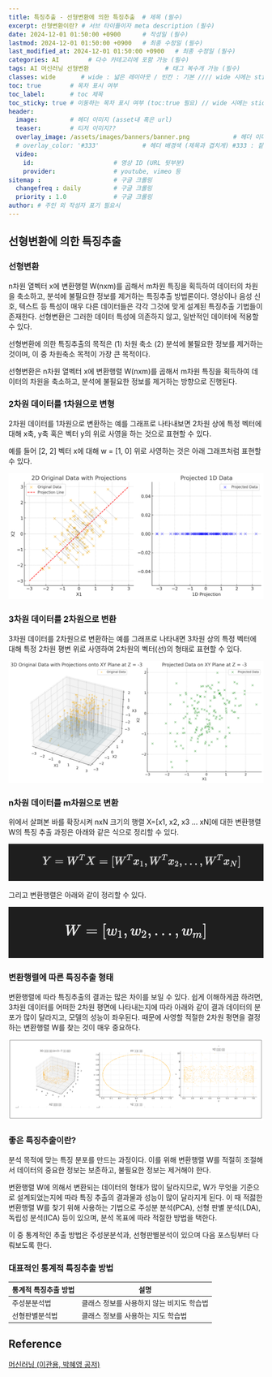 ```yaml
---
title: 특징추출 - 선형변환에 의한 특징추출  # 제목 (필수)
excerpt: 선형변환이란? # 서브 타이틀이자 meta description (필수)
date: 2024-12-01 01:50:00 +0900      # 작성일 (필수)
lastmod: 2024-12-01 01:50:00 +0900   # 최종 수정일 (필수)
last_modified_at: 2024-12-01 01:50:00 +0900   # 최종 수정일 (필수)
categories: AI        # 다수 카테고리에 포함 가능 (필수)
tags: AI 머신러닝 선형변환                     # 태그 복수개 가능 (필수)
classes: wide       # wide : 넓은 레이아웃 / 빈칸 : 기본 //// wide 시에는 sticky toc 불가
toc: true        # 목차 표시 여부
toc_label:       # toc 제목
toc_sticky: true # 이동하는 목차 표시 여부 (toc:true 필요) // wide 시에는 sticky toc 불가
header: 
  image:         # 헤더 이미지 (asset내 혹은 url)
  teaser:        # 티저 이미지??
  overlay_image: /assets/images/banners/banner.png            # 헤더 이미지 (제목과 겹치게)
  # overlay_color: '#333'            # 헤더 배경색 (제목과 겹치게) #333 : 짙은 회색 (필수)
  video:
    id:                      # 영상 ID (URL 뒷부분)
    provider:                # youtube, vimeo 등
sitemap :                    # 구글 크롤링
  changefreq : daily         # 구글 크롤링
  priority : 1.0             # 구글 크롤링
author: # 주인 외 작성자 표기 필요시
---
```

<!--postNo: 20241201_002-->

## 선형변환에 의한 특징추출  

### 선형변환  

n차원 열벡터 x에 변환행렬 W(nxm)를 곱해서 m차원 특징을 획득하여 데이터의 차원을 축소하고, 분석에 불필요한 정보를 제거하는 특징추출 방법론이다. 영상이나 음성 신호, 텍스트 등 특성이 매우 다른 데이터들은 각각 그것에 맞게 설계된 특징추출 기법들이 존재한다. 선형변환은 그러한 데이터 특성에 의존하지 않고, 일반적인 데이터에 적용할 수 있다.  

선형변환에 의한 특징추출의 목적은 (1) 차원 축소 (2) 분석에 불필요한 정보를 제거하는 것이며, 이 중 차원축소 목적이 가장 큰 목적이다.  

선형변환은 n차원 열벡터 x에 변환행렬 W(nxm)를 곱해서 m차원 특징을 획득하여 데이터의 차원을 축소하고, 분석에 불필요한 정보를 제거하는 방향으로 진행된다.  

### 2차원 데이터를 1차원으로 변형  

2차원 데이터를 1차원으로 변환하는 예를 그래프로 나타내보면 2차원 상에 특정 벡터에 대해 x축, y축 혹은 벡터 y의 위로 사영을 하는 것으로 표현할 수 있다.  

예를 들어 [2, 2] 벡터 x에 대해 w = [1, 0] 위로 사영하는 것은 아래 그래프처럼 표현할 수 있다.  

![](/assets/images/20241201_002_001.png)  

### 3차원 데이터를 2차원으로 변환  

3차원 데이터를 2차원으로 변환하는 예를 그래프로 나타내면 3차원 상의 특정 벡터에 대해 특정 2차원 평변 위로 사영하여 2차원의 벡터(선)의 형태로 표현할 수 있다.  

![](/assets/images/20241201_002_002.png)  

### n차원 데이터를 m차원으로 변환  

위에서 살펴본 바를 확장시켜 nxN 크기의 행렬 X=[x1, x2, x3 ... xN]에 대한 변환행렬 W의 특징 추출 과정은 아래와 같은 식으로 정리할 수 있다.  

![](/assets/images/20241201_002_003.png)  

그리고 변환행렬은 아래와 같이 정리할 수 있다.  

![](/assets/images/20241201_002_004.png)  

### 변환행렬에 따른 특징추출 형태  

변환행렬에 따라 특징추출의 결과는 많은 차이를 보일 수 있다. 쉽게 이해하게끔 하려면, 3차원 데이터를 어떠한 2차원 평면에 나타내는지에 따라 아래와 같이 결과 데이터의 분포가 많이 달라지고, 모델의 성능이 좌우된다. 때문에 사영할 적절한 2차원 평면을 결정하는 변환행렬 W를 찾는 것이 매우 중요하다.  

![](/assets/images/20241201_002_005.png)  

### 좋은 특징추출이란?  

분석 목적에 맞는 특징 분포를 만드는 과정이다. 이를 위해 변환행렬 W를 적절히 조절해서 데이터의 중요한 정보는 보존하고, 불필요한 정보는 제거해야 한다.  

변환행렬 W에 의해서 변환되는 데이터의 형태가 많이 달라지므로, W가 무엇을 기준으로 설계되었는지에 따라 특징 추출의 결과물과 성능이 많이 달라지게 된다. 이 때 적젏한 변환행렬 W를 찾기 위해 사용하는 기법으로 주성분 분석(PCA), 선형 판별 분석(LDA), 독립성 분석(ICA) 등이 있으며, 분석 목표에 따라 적절한 방법을 택한다.  

이 중 통계적인 추출 방법은 주성분분석과, 선형판별분석이 있으며 다음 포스팅부터 다뤄보도록 한다.  

### 대표적인 통계적 특징추출 방법  

|통계적 특징추출 방법|설명|
|---|---|
|주성분분석법|클래스 정보를 사용하지 않는 비지도 학습법|
|선형판별분석법|클래스 정보를 사용하는 지도 학습법|


## Reference  

[머신러닝 (이관용, 박혜영 공저)](https://search.shopping.naver.com/book/catalog/33751852618?cat_id=50005558&frm=PBOKPRO&query=머신러닝+이관용&NaPm=ct%3Dm3hfzyhc%7Cci%3D228c56736e9b189c35b08cbd8c5ddb7f9e67e63e%7Ctr%3Dboknx%7Csn%3D95694%7Chk%3D8bfde20797c97955dc000ea62799753a0da42a06)  